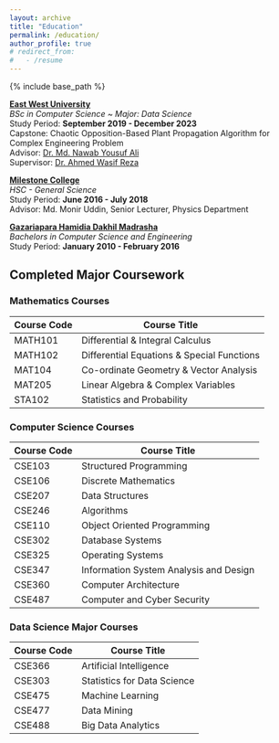 ```yaml
---
layout: archive
title: "Education"
permalink: /education/
author_profile: true
# redirect_from:
#   - /resume
---
```


{% include base_path %}

**[East West University](https://www.ewubd.edu/)**   
*BSc in Computer Science ~ Major: Data Science* </br>
Study Period: <b>September 2019 - December 2023</b></br>
Capstone: Chaotic Opposition-Based Plant Propagation Algorithm for Complex Engineering Problem</br>
Advisor: [Dr. Md. Nawab Yousuf Ali](https://fse.ewubd.edu/computer-science-engineering/faculty-view/nawab) </br>
Supervisor: [Dr. Ahmed Wasif Reza](https://fse.ewubd.edu/computer-science-engineering/faculty-view/wasif)</br>

**[Milestone College](https://www.milestonecollege.com/)**   
*HSC - General Science*   
Study Period: <b>June 2016 - July 2018</b>   
Advisor: Md. Monir Uddin, Senior Lecturer, Physics Department


**[Gazariapara Hamidia Dakhil Madrasha](https://www.cuet.ac.bd/dept/cse)**   
*Bachelors in Computer Science and Engineering*   
Study Period: <b>January 2010 - February 2016</b> 


## Completed Major Coursework

### Mathematics Courses

| Course Code | Course Title                          |
|-------------|---------------------------------------|
| MATH101     | Differential & Integral Calculus      |
| MATH102     | Differential Equations & Special Functions|
| MAT104      | Co-ordinate Geometry & Vector Analysis|
| MAT205      | Linear Algebra & Complex Variables    |
| STA102      | Statistics and Probability            |

### Computer Science Courses

| Course Code | Course Title                          |
|-------------|---------------------------------------|
| CSE103      | Structured Programming                |
| CSE106      | Discrete Mathematics                  |
| CSE207      | Data Structures                       |
| CSE246      | Algorithms                            |
| CSE110      | Object Oriented Programming           |
| CSE302      | Database Systems                      |
| CSE325      | Operating Systems                     |
| CSE347      | Information System Analysis and Design|
| CSE360      | Computer Architecture                 |
| CSE487      | Computer and Cyber Security           |

### Data Science Major Courses

| Course Code | Course Title                          |
|-------------|---------------------------------------|
| CSE366      | Artificial Intelligence               |
| CSE303      | Statistics for Data Science           |
| CSE475      | Machine Learning                      |
| CSE477      | Data Mining                           |
| CSE488      | Big Data Analytics                    |



  